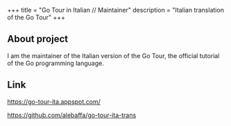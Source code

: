 +++
title = "Go Tour in Italian // Maintainer"
description = "Italian translation of the Go Tour"
+++

## About project

I am the maintainer of the Italian version of the Go Tour, the official tutorial of the Go programming language.

## Link

https://go-tour-ita.appspot.com/

https://github.com/alebaffa/go-tour-ita-trans